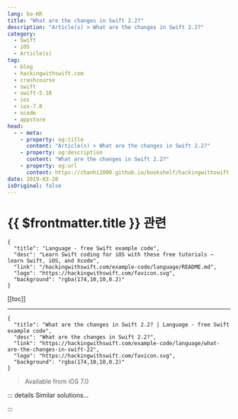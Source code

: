 ```yaml
---
lang: ko-KR
title: "What are the changes in Swift 2.2?"
description: "Article(s) > What are the changes in Swift 2.2?"
category:
  - Swift
  - iOS
  - Article(s)
tag: 
  - blog
  - hackingwithswift.com
  - crashcourse
  - swift
  - swift-5.10
  - ios
  - ios-7.0
  - xcode
  - appstore
head:
  - - meta:
    - property: og:title
      content: "Article(s) > What are the changes in Swift 2.2?"
    - property: og:description
      content: "What are the changes in Swift 2.2?"
    - property: og:url
      content: https://chanhi2000.github.io/bookshelf/hackingwithswift.com/example-code/language/what-are-the-changes-in-swift-22.html
date: 2019-03-28
isOriginal: false
---
```


# {{ $frontmatter.title }} 관련

```component VPCard
{
  "title": "Language - free Swift example code",
  "desc": "Learn Swift coding for iOS with these free tutorials – learn Swift, iOS, and Xcode",
  "link": "/hackingwithswift.com/example-code/language/README.md",
  "logo": "https://hackingwithswift.com/favicon.svg",
  "background": "rgba(174,10,10,0.2)"
}
```

[[toc]]

---

```component VPCard
{
  "title": "What are the changes in Swift 2.2? | Language - free Swift example code",
  "desc": "What are the changes in Swift 2.2?",
  "link": "https://hackingwithswift.com/example-code/language/what-are-the-changes-in-swift-22",
  "logo": "https://hackingwithswift.com/favicon.svg",
  "background": "rgba(174,10,10,0.2)"
}
```

> Available from iOS 7.0

<!-- TODO: 작성 -->

<!-- 
Swift 2.2 introduced a lot of major language changes. You can read my full article explaining the changes with code examples <a href="/swift2-2">by clicking here</a>, but here are the highlights:

- You can now compare tuples up to arity 6
<li>Compile-time Swift version checking
<li>More keywords can be used as argument labels
<li>Renamed debug identifiers: #line, #function, #file
<li>The ++ and -- operators are deprecated
<li>Traditional C-style for loops are deprecated
<li>Tuple splat syntax is deprecated
<li>var parameters have been deprecated
<li>Stringified selectors are deprecated
<li>New documentation keywords: recommended, recommendedover, and keyword

-->

::: details Similar solutions…

<!--
/example-code/language/what-are-the-changes-in-swift-12">What are the changes in Swift 1.2? 
/example-code/language/what-are-the-changes-in-swift-3">What are the changes in Swift 3? 
/example-code/language/what-are-the-changes-in-swift-20">What are the changes in Swift 2.0? 
/example-code/uikit/how-to-animate-when-your-size-class-changes-willtransitionto">How to animate when your size class changes: willTransition(to:) 
/quick-start/swiftui/how-to-run-some-code-when-state-changes-using-onchange">How to run some code when state changes using onChange()</a>
-->

:::

